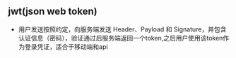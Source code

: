 

## jwt(json web token)
- 用户发送按照约定，向服务端发送 Header、Payload 和 Signature，并包含认证信息（密码），验证通过后服务端返回一个token,之后用户使用该token作为登录凭证，适合于移动端和api

